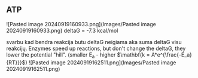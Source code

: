 ## ATP
![Pasted image 20240919160933.png](Images/Pasted image 20240919160933.png)
deltaG = -7.3 kcal/mol

svarbu kad bendra reakcija butu deltaG neigiama aka suma deltaG visu reakcijų.
Enzymes speed up reactions, but don't change the deltaG, they lower the potential "hill". (smaller E<sub>a</sub> - higher $\mathbf{k = A*e^{\frac{-E_a}{RT}}}$)
![Pasted image 20240919162511.png](Images/Pasted image 20240919162511.png)

